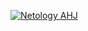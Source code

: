 [![Netology AHJ](https://github.com/MiXACT/DnD_Trello/actions/workflows/web.yml/badge.svg)](https://github.com/MiXACT/DnD_Trello/actions/workflows/web.yml)